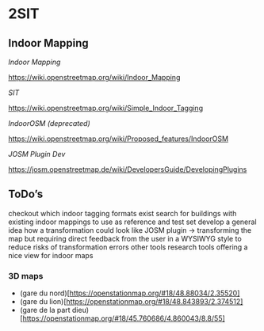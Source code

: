 # 2SIT

## Indoor Mapping
*Indoor Mapping*

https://wiki.openstreetmap.org/wiki/Indoor_Mapping

*SIT*

https://wiki.openstreetmap.org/wiki/Simple_Indoor_Tagging

*IndoorOSM (deprecated)*

https://wiki.openstreetmap.org/wiki/Proposed_features/IndoorOSM


*JOSM Plugin Dev*

https://josm.openstreetmap.de/wiki/DevelopersGuide/DevelopingPlugins

## ToDo’s
checkout which indoor tagging formats exist
search for buildings with existing indoor mappings to use as reference and test set
develop a general idea how a transformation could look like
JOSM plugin → transforming the map but requiring direct feedback from the user in a WYSIWYG style to reduce risks of transformation errors
other tools
research tools offering a nice view for indoor maps

### 3D maps

- (gare du nord)[https://openstationmap.org/#18/48.88034/2.35520]
- (gare du lion)[https://openstationmap.org/#18/48.843893/2.374512]
- (gare de la part dieu)[https://openstationmap.org/#18/45.760686/4.860043/8.8/55]
